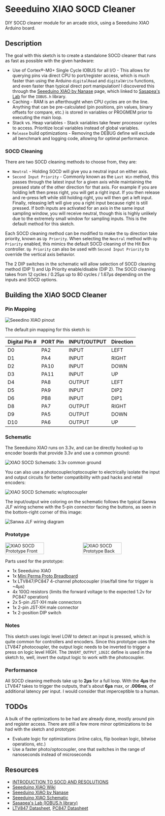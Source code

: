 # Seeeduino XIAO SOCD Cleaner

DIY SOCD cleaner module for an arcade stick, using a Seeeduino XIAO Arduino board.

## Description

The goal with this sketch is to create a standalone SOCD cleaner that runs as fast as possible with the given hardware:

* Use of Cortex®-M0+ Single Cycle IOBUS for all I/O - This allows for querying pins via direct CPU to port/register access, which is much faster than using the Arduino `digitalRead` and `digitalWrite` functions, and even faster than typical direct port manipulation! I discovered this through the [Seeeduino XIAO by Nanase](https://wiki.seeedstudio.com/Seeeduino-XIAO-by-Nanase/#use-single-cycle-iobus) page, which linked to [Sasapea's Lab](https://lab.sasapea.mydns.jp/2020/03/16/seeeduino-xiao/) for the `IOBUS.h` library.
* Caching - RAM is an afterthought when CPU cycles are on the line. Anything that can be pre-calculated (pin positions, pin values, binary offsets for compare, etc.) is stored in variables or PROGMEM prior to executing the main loop.
* Stack vs. Heap variables - Stack variables take fewer processor cycles to access.  Prioritize local variables instead of global variables.
* `Release` build optimizations - Removing the DEBUG define will exclude all benchmark and logging code, allowing for optimal performance.

### SOCD Cleaning

There are two SOCD cleaning methods to choose from, they are:

* `Neutral` - Holding SOCD will give you a neutral input on either axis.
* `Second Input Priority` - Commonly known as the `Last Win` method, this passes through the latest input for a given axis while maintaining the pressed state of the other direction for that axis. For example if you are holding left then press right, you will get a right input. If you then release and re-press left while still holding right, you will then get a left input. Finally, releasing left will give you a right input because right is still pressed. If both inputs are activated for an axis in the same input sampling window, you will receive neutral, though this is highly unlikely due to the extremely small window for sampling inputs. This is the default method for this sketch.

Each SOCD cleaning method can be modified to make the `Up` direction take priority, known as `Up Priority`. When selecting the `Neutral` method with `Up Priority` enabled, this mimics the default SOCD cleaning of the Hit Box controller. `Up Priority` can also be used with `Second Input Priority` to override the vertical axis behavior.

The 2 DIP switches in the schematic will allow selection of SOCD cleaning method (DIP 1) and Up Priority enable/disable (DIP 2). The SOCD cleaning takes from 12 cycles / 0.25μs up to 80 cycles / 1.67μs depending on the inputs and SOCD options.

## Building the XIAO SOCD Cleaner

### Pin Mapping

![Seeedino XIAO pinout](/assets/Seeeduino-XIAO-pinout.jpg)

The default pin mapping for this sketch is:

| Digital Pin # | PORT Pin | INPUT/OUTPUT | Direction |
| ------------- | -------- | ------------ | --------- |
| D0            | PA2      | INPUT        | LEFT      |
| D1            | PA4      | INPUT        | RIGHT     |
| D2            | PA10     | INPUT        | DOWN      |
| D3            | PA11     | INPUT        | UP        |
| D4            | PA8      | OUTPUT       | LEFT      |
| D5            | PA9      | INPUT        | DIP2      |
| D6            | PB8      | INPUT        | DIP1      |
| D8            | PA7      | OUTPUT       | RIGHT     |
| D9            | PA5      | OUTPUT       | DOWN      |
| D10           | PA6      | OUTPUT       | UP        |

### Schematic

The Seeeduino XIAO runs on 3.3v, and can be directly hooked up to encoder boards that provide 3.3v and use a common ground:

![XIAO SOCD Schematic 3.3v common ground](/assets/XIAO%20SOCD%20Cleaner_schem_direct.png)

You can also use a photocoupler/optocoupler to electrically isolate the input and output circuits for better compatibility with pad hacks and retail encoders:

![XIAO SOCD Schematic w/optocoupler](/assets/XIAO%20SOCD%20Cleaner_schem_v2.png)

The input/output wire coloring on the schematic follows the typical Sanwa JLF wiring scheme with the 5-pin connector facing the buttons, as seen in the bottom-right corner of this image:

![Sanwa JLF wiring diagram](/assets/sanwa_wiring.jpg)

### Prototype

<div style="display: flex; flex-direction: row; width: 100%">
  <img src="assets/xiao_socd_proto2_front.jpg" alt="XIAO SOCD Prototype Front" style="width: 50%" />
  <img src="assets/xiao_socd_proto2_back.jpg" alt="XIAO SOCD Prototype Back" style="width: 50%" /> 
</div>

Parts used for the prototype:

* 1x Seeeduino XIAO
* 1x [Mini Perma Proto Breadboard](https://www.amazon.com/gp/product/B085WPTQ9B)
* 1x LTV847/PC847 4-channel photocoupler (rise/fall time for trigger is ~4μs)
* 4x 100Ω resistors (limits the forward voltage to the expected 1.2v for PC847 operation)
* 2x 5-pin JST-XH male connectors
* 1x 2-pin JST-XH male connector
* 1x 2-position DIP switch

### Notes

This sketch uses logic level LOW to detect an input is pressed, which is quite common for controllers and encoders. Since this prototype uses the LTV847 photocoupler, the output logic needs to be inverted to trigger a press on logic level HIGH. The `INVERT_OUTPUT_LOGIC` define is used in the sketch to, well, invert the output logic to work with the photocoupler.

### Performance

All SOCD cleaning methods take up to **2μs** for a full loop. With the **4μs** the LTV847 takes to trigger the outputs, that's about **6μs** max, or **.006ms**, of additional latency per input. I would consider that imperceptible to a human.

## TODOs

A bulk of the optimizations to be had are already done, mostly around pin and register access. There are still a few more minor optimizations to be had with the sketch and prototype:

* Evaluate logic for optimizations (inline calcs, flip boolean logic, bitwise operations, etc.)
* Use a faster photo/optocoupler, one that switches in the range of nanoseconds instead of microseconds

## Resources

* [INTRODUCTION TO SOCD AND RESOLUTIONS](https://www.hitboxarcade.com/blogs/faq/what-is-an-socd)
* [Seeeduino XIAO Wiki](https://wiki.seeedstudio.com/Seeeduino-XIAO/)
* [Seeeduino XIAO by Nanase](https://wiki.seeedstudio.com/Seeeduino-XIAO-by-Nanase/)
* [Seeeduino XIAO Schematic](https://files.seeedstudio.com/wiki/Seeeduino-XIAO/res/Seeeduino-XIAO-v1.0-SCH-191112.pdf)
* [Sasapea's Lab (IOBUS.h library)](https://lab.sasapea.mydns.jp/2020/03/16/seeeduino-xiao/)
* [LTV847 Datasheet](https://www.mouser.com/datasheet/2/239/LTV-8X7_series_201610_-1544776.pdf), [PC847 Datasheet](https://datasheet.octopart.com/PC847-Sharp-Microelectronics-datasheet-101325.pdf)
